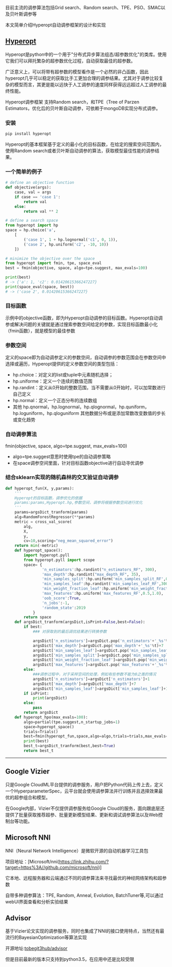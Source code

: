 目前主流的调参算法包括Grid search、Random search、TPE、PSO、SMAC以及贝叶斯调参等

本文简单介绍Hyperopt自动调参框架的设计和实现

## [Hyperopt](https://github.com/hyperopt/hyperopt)

Hyperopt是python中的一个用于"分布式异步算法组态/超参数优化"的类库。使用它我们可以拜托繁杂的超参数优化过程，自动获取最佳的超参数。

广泛意义上，可以将带有超参数的模型看作是一个必然的非凸函数，因此hyperopt几乎可以稳定的获取比手工更加合理的调参结果。尤其对于调参比较复杂的模型而言，其更是能以远快于人工调参的速度同样获得远远超过人工调参的最终性能。

Hyperopt调参框架 支持Random search，和TPE（Tree of Parzen Estimators，优化后的贝叶斯自动调参，可依赖于mongoDB实现分布式调参。

### 安装
```Python
pip install hyperopt
```

Hyperopt的基本框架基于定义的最小化的目标函数，在给定的搜索空间范围内，使用Random search或者贝叶斯自动调参的算法，获取模型最佳性能的调参结果。

### 一个简单的例子
```Python
# define an objective function
def objective(args):
    case, val = args
    if case == 'case 1':
        return val
    else:
        return val ** 2

# define a search space
from hyperopt import hp
space = hp.choice('a',
    [
        ('case 1', 1 + hp.lognormal('c1', 0, 1)),
        ('case 2', hp.uniform('c2', -10, 10))
    ])

# minimize the objective over the space
from hyperopt import fmin, tpe, space_eval
best = fmin(objective, space, algo=tpe.suggest, max_evals=100)

print(best)
# -> {'a': 1, 'c2': 0.01420615366247227}
print(space_eval(space, best))
# -> ('case 2', 0.01420615366247227}
```

### 目标函数
示例中的objective函数，即为Hyperopt自动调参的目标函数。Hyperopt自动调参或解决问题的关键就是通过搜索参数空间给定的参数，实现目标函数最小化（fmin函数），就是模型的最佳参数

### 参数空间
定义的space即为自动调参定义的参数空间，自动调参的参数范围会在参数空间中选择或遍历，Hyperopt提供的定义参数空间的类型包括：

- hp.choice：对定义的list或tuple中元素随机选择；
- hp.uniforme：定义一个连续的数值范围
- hp.randint：定义从0开始的整数范围，当不需要从0开始时，可以加常数进行自己定义
- hp.normal：定义一个正态分布的连续数组
- 其他 hp.qnormal，hp.lognormal，hp.qlognormal，hp.quniform，hp.loguniform，hp.qloguniform 其他数据分布或是添加常数改变数值的步长或变化趋势

### 自动调参算法
fmin(objective, space, algo=tpe.suggest, max_evals=100)

- algo=tpe.suggest意思时使用tpe的自动调参策略
- 在space调参空间里面，针对目标函数objective进行自动寻优调参

### 结合sklearn实现的随机森林的交叉验证自动调参
```Python
def hyperopt_fun(X, y,params):
    '''
    Hyperopt的目标函数，调参优化的依据
    params:params,Hyperopt.hp,参数空间，调参将根据参数空间进行优化
    '''
    params=argsDict_tranform(params)
    alg=RandomForestRegressor(**params)
    metric = cross_val_score(
        alg,
        X,
        y,
        cv=10,scoring="neg_mean_squared_error")
    return min(-metric)
    def hyperopt_space():
        import hyperopt.pyll
        from hyperopt.pyll import scope
        space= {
                'n_estimators':hp.randint("n_estimators_RF", 300),
                'max_depth':hp.randint("max_depth_RF", 35),
                'min_samples_split':hp.uniform('min_samples_split_RF',0.4,0.7),
                'min_samples_leaf':hp.randint('min_samples_leaf_RF',300),
                'min_weight_fraction_leaf':hp.uniform('min_weight_fraction_leaf_RF',0,0.5),
                'max_features':hp.uniform('max_features_RF',0.5,1.0),
                'oob_score':True, 
                'n_jobs':-1, 
                'random_state':2019
            }
        return space
    def argsDict_tranform(argsDict,isPrint=False,best=False):
        if best:
            ### 对获取到的最后调优结果进行转换参数

            argsDict['n_estimators']=argsDict.pop('n_estimators'+'_%s'%t)+1
            argsDict['max_depth']=argsDict.pop('max_depth'+'_%s'%t)+7
            argsDict['min_samples_leaf']=argsDict.pop('min_samples_leaf'+'_%s'%t)+100
            argsDict['min_samples_split']=argsDict.pop('min_samples_split'+'_%s'%t)
            argsDict['min_weight_fraction_leaf']=argsDict.pop('min_weight_fraction_leaf'+'_%s'%t)
            argsDict['max_features']=argsDict.pop('max_features'+'_%s'%t)
        else:
            ###调参过程中，对于采样空间的处理，例如有些参数不能为0之类的情况
            argsDict['n_estimators']=argsDict['n_estimators']+1
            argsDict['max_depth']=argsDict['max_depth']+7
            argsDict['min_samples_leaf']=argsDict['min_samples_leaf']+100
        if isPrint:
            print(argsDict)
        else:
            pass
        return argsDict
    def hyperopt_hpo(max_evals=100):
        algo=partial(tpe.suggest,n_startup_jobs=1)
        space=hyperopt_space()
        trials=Trials()
        best=fmin(hyperopt_fun,space,algo=algo,trials=trials,max_evals=max_evals, pass_expr_memo_ctrl=None)
        print(best)
        best_t=argsDict_tranform(best,best=True)
        return best_t
```
---
## Google Vizier
只是Google CloudML平台提供的调参服务，用户把Python代码上传上去，定义一个HyperparameterSpec，云平台就会使用调参算法并行训练并且选择效果最优的超参组合和模型。

在Google内部，Vizier不仅提供调参服务给Google Cloud的服务，面向跟底层还提供了批量获取推荐超参、批量更新模型结果、更新和调试调参算法以及Web控制台等功能。

## Microsoft NNI
NNI（Neural Network Intelligence）是微软开源的自动机器学习工具包

项目地址：[Microsoft/nni(https://link.zhihu.com/?target=https%3A//github.com/microsoft/nni)] 

它本地、远程服务器和云端通过不同的调参算法来寻找最优的神经网络架构和超参数

自带多种调参算法：TPE, Random, Anneal, Evolution, BatchTuner等,可以通过webUI界面查看和分析实验结果

## Advisor
基于Vizier论文实现的调参服务，同时也集成了NNI的接口使用特点，当然还有最流行的BayesianOptimization等算法实现

开源地址:[tobegit3hub/advisor](https://github.com/tobegit3hub/advisor)

但是目前最新的版本只支持到python3.5，在应用中还是比较受限
